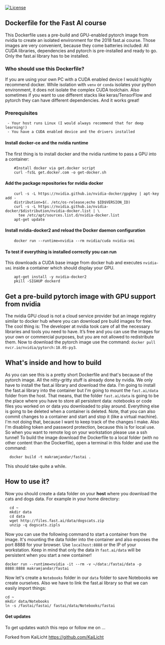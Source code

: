 [![License](http://img.shields.io/:license-mit-blue.svg?style=flat-square)](http://badges.mit-license.org)


## Dockerfile for the Fast AI course
This Dockerfile uses a pre-build and GPU-enabled pytorch image from nvidia to create an isolated environment for the 2018 fast.ai course. Those images are very convenient, because they come batteries included: All CUDA libraries, dependencies and pytorch is pre-installed and ready to go. Only the fast.ai library has to be installed.

### Who should use this Dockerfile?
If you are using your own PC with a CUDA enabled device I would highly recommend docker. While isolation with `venv` or `conda` isolates your python environment, it does not isolate the complex CUDA toolchain. Also sometimes if you want to use different stacks like keras/TensorFlow and pytorch they can have different dependencies. And it works great!

### Prerequisites
     - Your host runs Linux (I would always recommend that for deep learning!)
     - You have a CUDA enabled device and the drivers installed

#### Install docker-ce and the nvidia runtime
The first thing is to install docker and the nvidia runtime to pass a GPU into a container:
```shell
    #Install docker via get.docker script
    curl -fsSL get.docker.com -o get-docker.sh
```
#### Add the package repositories for nvidia docker
```shell
    curl -s -L https://nvidia.github.io/nvidia-docker/gpgkey | apt-key add -
    distribution=$(. /etc/os-release;echo $ID$VERSION_ID)
    curl -s -L https://nvidia.github.io/nvidia-docker/$distribution/nvidia-docker.list | \
      tee /etc/apt/sources.list.d/nvidia-docker.list
    apt-get update
``` 
#### Install nvidia-docker2 and reload the Docker daemon configuration
```shell
    docker run --runtime=nvidia --rm nvidia/cuda nvidia-smi
```
#### To test if everything is installed correctly you can run
This downloads a CUDA base image from docker hub and executes `nvidia-smi` inside a container which should display your GPU.
```shell
    apt-get install -y nvidia-docker2
    pkill -SIGHUP dockerd
```

## Get a pre-build pytorch image with GPU support from nvidia
The nvidia GPU cloud is not a cloud service provider but an image registry similar to docker hub where you can download pre build images for free. The cool thing is: The developer at nvidia took care of all the necessary libraries and tools you need to have. It’s free and you can use the images for your own or commercial purposes, but you are not allowed to redistribute them.
Now to download the pytorch image use the command: `docker pull nvcr.io/nvidia/pytorch:18.05-py3`.

## What's inside and how to build
As you can see this is a pretty short Dockerfile and that's because of the pytorch image. All the nitty-gritty stuff is already done by nvidia. We only have to install the fast.ai library and download the data. I'm going to install the fast.ai library into the container but I'm going to mount the `fast.ai/data` folder from the host. That means, that the folder `fast.ai/data` is going to be the place where you have to store all persistent data: notebooks or code files you worked on or data you downloaded to play around. Everything else is going to be deleted when a container is deleted. Note, that you can also commit changes to a container and start and stop it (like a virtual machine). I'm not doing that, because I want to keep track of the changes I make. Also I'm disabling token and password protection, because this is for local use. So when you want to remote log on your workstation please use a ssh tunnel! To build the image download the Dockerfile to a local folder (with no other content than the Dockerfile), open a terminal in this folder and use the command:
```shell
  docker build -t makramjandar/fastai .
```
This should take quite a while.
## How to use it? 
Now you should create a data folder on your **host** where you download the cats and dogs data. For example in your home directory:
```shell
  cd ~
  mkdir data
  cd data
  wget http://files.fast.ai/data/dogscats.zip
  unzip -q dogscats.zipls
```
Now you can use the following command to start a container from the image. It's mounting the data folder into the container and also exposes the port 8888 for your browser. Use `localhost:8888` or the IP of your workstation. Keep in mind that only the data in `fast.ai/data` will be persistent when you start a new container!
```shell
docker run --runtime=nvidia -it --rm -v ~/data:/fastai/data -p 8888:8888 makramjandar/fastai
```
Now let's create a `Notebooks` folder in our `data` folder to save Notebooks we create ourselves. Also we have to link the fast.ai library so that we can easily import things:
```shell
cd ~
mkdir data/Notebooks
ln -s /fastai/fastai/ fastai/data/Notebooks/fastai
```

#### Get updates
To get updates watch this repo or follow me on ...

Forked from KaiLicht https://github.com/KaiLicht
